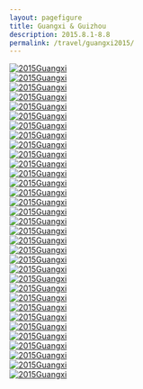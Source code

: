 ```yaml
---
layout: pagefigure
title: Guangxi & Guizhou
description: 2015.8.1-8.8
permalink: /travel/guangxi2015/
---
```


<div class="figure-grid">
<div class="figure-grid-sizer"></div>
<div class="figure-grid-item">
        <a href="https://hobbyfigure.rayleigh-lin.top/2015Guangxi/IMG_20150807_165447_HDR.webp" data-lightbox="roadtrip" class="image-link">
        <img class="lozad" 
             data-src="https://hobbyfigure.rayleigh-lin.top/2015GuangxiC/IMG_20150807_165447_HDR.webp"
             alt="2015Guangxi"/>
        </a>
</div>
<div class="figure-grid-item">
        <a href="https://hobbyfigure.rayleigh-lin.top/2015Guangxi/IMG_20150804_152827_HDR.webp" data-lightbox="roadtrip" class="image-link">
        <img class="lozad" 
             data-src="https://hobbyfigure.rayleigh-lin.top/2015GuangxiC/IMG_20150804_152827_HDR.webp"
             alt="2015Guangxi"/>
        </a>
</div>
<div class="figure-grid-item">
        <a href="https://hobbyfigure.rayleigh-lin.top/2015Guangxi/IMG_20150805_102755.webp" data-lightbox="roadtrip" class="image-link">
        <img class="lozad" 
             data-src="https://hobbyfigure.rayleigh-lin.top/2015GuangxiC/IMG_20150805_102755.webp"
             alt="2015Guangxi"/>
        </a>
</div>
<div class="figure-grid-item">
        <a href="https://hobbyfigure.rayleigh-lin.top/2015Guangxi/IMG_20150802_105912.webp" data-lightbox="roadtrip" class="image-link">
        <img class="lozad" 
             data-src="https://hobbyfigure.rayleigh-lin.top/2015GuangxiC/IMG_20150802_105912.webp"
             alt="2015Guangxi"/>
        </a>
</div>
<div class="figure-grid-item">
        <a href="https://hobbyfigure.rayleigh-lin.top/2015Guangxi/IMG_20150802_110033.webp" data-lightbox="roadtrip" class="image-link">
        <img class="lozad" 
             data-src="https://hobbyfigure.rayleigh-lin.top/2015GuangxiC/IMG_20150802_110033.webp"
             alt="2015Guangxi"/>
        </a>
</div>
<div class="figure-grid-item">
        <a href="https://hobbyfigure.rayleigh-lin.top/2015Guangxi/IMG_20150808_144413.webp" data-lightbox="roadtrip" class="image-link">
        <img class="lozad" 
             data-src="https://hobbyfigure.rayleigh-lin.top/2015GuangxiC/IMG_20150808_144413.webp"
             alt="2015Guangxi"/>
        </a>
</div>
<div class="figure-grid-item">
        <a href="https://hobbyfigure.rayleigh-lin.top/2015Guangxi/IMG_20150807_124312_HDR.webp" data-lightbox="roadtrip" class="image-link">
        <img class="lozad" 
             data-src="https://hobbyfigure.rayleigh-lin.top/2015GuangxiC/IMG_20150807_124312_HDR.webp"
             alt="2015Guangxi"/>
        </a>
</div>
<div class="figure-grid-item">
        <a href="https://hobbyfigure.rayleigh-lin.top/2015Guangxi/IMG_20150807_172531.webp" data-lightbox="roadtrip" class="image-link">
        <img class="lozad" 
             data-src="https://hobbyfigure.rayleigh-lin.top/2015GuangxiC/IMG_20150807_172531.webp"
             alt="2015Guangxi"/>
        </a>
</div>
<div class="figure-grid-item">
        <a href="https://hobbyfigure.rayleigh-lin.top/2015Guangxi/IMG_20150807_124033_HDR.webp" data-lightbox="roadtrip" class="image-link">
        <img class="lozad" 
             data-src="https://hobbyfigure.rayleigh-lin.top/2015GuangxiC/IMG_20150807_124033_HDR.webp"
             alt="2015Guangxi"/>
        </a>
</div>
<div class="figure-grid-item">
        <a href="https://hobbyfigure.rayleigh-lin.top/2015Guangxi/IMG_20150802_100258.webp" data-lightbox="roadtrip" class="image-link">
        <img class="lozad" 
             data-src="https://hobbyfigure.rayleigh-lin.top/2015GuangxiC/IMG_20150802_100258.webp"
             alt="2015Guangxi"/>
        </a>
</div>
<div class="figure-grid-item">
        <a href="https://hobbyfigure.rayleigh-lin.top/2015Guangxi/IMG_20150803_104454.webp" data-lightbox="roadtrip" class="image-link">
        <img class="lozad" 
             data-src="https://hobbyfigure.rayleigh-lin.top/2015GuangxiC/IMG_20150803_104454.webp"
             alt="2015Guangxi"/>
        </a>
</div>
<div class="figure-grid-item">
        <a href="https://hobbyfigure.rayleigh-lin.top/2015Guangxi/IMG_20150805_103436_HHT.webp" data-lightbox="roadtrip" class="image-link">
        <img class="lozad" 
             data-src="https://hobbyfigure.rayleigh-lin.top/2015GuangxiC/IMG_20150805_103436_HHT.webp"
             alt="2015Guangxi"/>
        </a>
</div>
<div class="figure-grid-item">
        <a href="https://hobbyfigure.rayleigh-lin.top/2015Guangxi/IMG_20150807_120925_HDR.webp" data-lightbox="roadtrip" class="image-link">
        <img class="lozad" 
             data-src="https://hobbyfigure.rayleigh-lin.top/2015GuangxiC/IMG_20150807_120925_HDR.webp"
             alt="2015Guangxi"/>
        </a>
</div>
<div class="figure-grid-item">
        <a href="https://hobbyfigure.rayleigh-lin.top/2015Guangxi/IMG_20150807_121227.webp" data-lightbox="roadtrip" class="image-link">
        <img class="lozad" 
             data-src="https://hobbyfigure.rayleigh-lin.top/2015GuangxiC/IMG_20150807_121227.webp"
             alt="2015Guangxi"/>
        </a>
</div>
<div class="figure-grid-item">
        <a href="https://hobbyfigure.rayleigh-lin.top/2015Guangxi/IMG_20150804_163337.webp" data-lightbox="roadtrip" class="image-link">
        <img class="lozad" 
             data-src="https://hobbyfigure.rayleigh-lin.top/2015GuangxiC/IMG_20150804_163337.webp"
             alt="2015Guangxi"/>
        </a>
</div>
<div class="figure-grid-item">
        <a href="https://hobbyfigure.rayleigh-lin.top/2015Guangxi/IMG_20150802_112729.webp" data-lightbox="roadtrip" class="image-link">
        <img class="lozad" 
             data-src="https://hobbyfigure.rayleigh-lin.top/2015GuangxiC/IMG_20150802_112729.webp"
             alt="2015Guangxi"/>
        </a>
</div>
<div class="figure-grid-item">
        <a href="https://hobbyfigure.rayleigh-lin.top/2015Guangxi/IMG_20150802_104457_HHT.webp" data-lightbox="roadtrip" class="image-link">
        <img class="lozad" 
             data-src="https://hobbyfigure.rayleigh-lin.top/2015GuangxiC/IMG_20150802_104457_HHT.webp"
             alt="2015Guangxi"/>
        </a>
</div>
<div class="figure-grid-item">
        <a href="https://hobbyfigure.rayleigh-lin.top/2015Guangxi/IMG_20150803_105918_HDR.webp" data-lightbox="roadtrip" class="image-link">
        <img class="lozad" 
             data-src="https://hobbyfigure.rayleigh-lin.top/2015GuangxiC/IMG_20150803_105918_HDR.webp"
             alt="2015Guangxi"/>
        </a>
</div>
<div class="figure-grid-item">
        <a href="https://hobbyfigure.rayleigh-lin.top/2015Guangxi/IMG_20150807_110304.webp" data-lightbox="roadtrip" class="image-link">
        <img class="lozad" 
             data-src="https://hobbyfigure.rayleigh-lin.top/2015GuangxiC/IMG_20150807_110304.webp"
             alt="2015Guangxi"/>
        </a>
</div>
<div class="figure-grid-item">
        <a href="https://hobbyfigure.rayleigh-lin.top/2015Guangxi/IMG_20150807_160952.webp" data-lightbox="roadtrip" class="image-link">
        <img class="lozad" 
             data-src="https://hobbyfigure.rayleigh-lin.top/2015GuangxiC/IMG_20150807_160952.webp"
             alt="2015Guangxi"/>
        </a>
</div>
<div class="figure-grid-item">
        <a href="https://hobbyfigure.rayleigh-lin.top/2015Guangxi/IMG_20150804_165038.webp" data-lightbox="roadtrip" class="image-link">
        <img class="lozad" 
             data-src="https://hobbyfigure.rayleigh-lin.top/2015GuangxiC/IMG_20150804_165038.webp"
             alt="2015Guangxi"/>
        </a>
</div>
<div class="figure-grid-item">
        <a href="https://hobbyfigure.rayleigh-lin.top/2015Guangxi/IMG_20150803_103023_HDR.webp" data-lightbox="roadtrip" class="image-link">
        <img class="lozad" 
             data-src="https://hobbyfigure.rayleigh-lin.top/2015GuangxiC/IMG_20150803_103023_HDR.webp"
             alt="2015Guangxi"/>
        </a>
</div>
<div class="figure-grid-item">
        <a href="https://hobbyfigure.rayleigh-lin.top/2015Guangxi/IMG_20150803_101711.webp" data-lightbox="roadtrip" class="image-link">
        <img class="lozad" 
             data-src="https://hobbyfigure.rayleigh-lin.top/2015GuangxiC/IMG_20150803_101711.webp"
             alt="2015Guangxi"/>
        </a>
</div>
<div class="figure-grid-item">
        <a href="https://hobbyfigure.rayleigh-lin.top/2015Guangxi/IMG_20150808_150911.webp" data-lightbox="roadtrip" class="image-link">
        <img class="lozad" 
             data-src="https://hobbyfigure.rayleigh-lin.top/2015GuangxiC/IMG_20150808_150911.webp"
             alt="2015Guangxi"/>
        </a>
</div>
<div class="figure-grid-item">
        <a href="https://hobbyfigure.rayleigh-lin.top/2015Guangxi/IMG_20150803_103537.webp" data-lightbox="roadtrip" class="image-link">
        <img class="lozad" 
             data-src="https://hobbyfigure.rayleigh-lin.top/2015GuangxiC/IMG_20150803_103537.webp"
             alt="2015Guangxi"/>
        </a>
</div>
<div class="figure-grid-item">
        <a href="https://hobbyfigure.rayleigh-lin.top/2015Guangxi/IMG_20150807_133449.webp" data-lightbox="roadtrip" class="image-link">
        <img class="lozad" 
             data-src="https://hobbyfigure.rayleigh-lin.top/2015GuangxiC/IMG_20150807_133449.webp"
             alt="2015Guangxi"/>
        </a>
</div>
<div class="figure-grid-item">
        <a href="https://hobbyfigure.rayleigh-lin.top/2015Guangxi/IMG_20150808_161637.webp" data-lightbox="roadtrip" class="image-link">
        <img class="lozad" 
             data-src="https://hobbyfigure.rayleigh-lin.top/2015GuangxiC/IMG_20150808_161637.webp"
             alt="2015Guangxi"/>
        </a>
</div>
<div class="figure-grid-item">
        <a href="https://hobbyfigure.rayleigh-lin.top/2015Guangxi/IMG_20150807_161555.webp" data-lightbox="roadtrip" class="image-link">
        <img class="lozad" 
             data-src="https://hobbyfigure.rayleigh-lin.top/2015GuangxiC/IMG_20150807_161555.webp"
             alt="2015Guangxi"/>
        </a>
</div>
<div class="figure-grid-item">
        <a href="https://hobbyfigure.rayleigh-lin.top/2015Guangxi/IMG_20150807_131236_HDR.webp" data-lightbox="roadtrip" class="image-link">
        <img class="lozad" 
             data-src="https://hobbyfigure.rayleigh-lin.top/2015GuangxiC/IMG_20150807_131236_HDR.webp"
             alt="2015Guangxi"/>
        </a>
</div>
<div class="figure-grid-item">
        <a href="https://hobbyfigure.rayleigh-lin.top/2015Guangxi/IMG_20150805_101615_HHT.webp" data-lightbox="roadtrip" class="image-link">
        <img class="lozad" 
             data-src="https://hobbyfigure.rayleigh-lin.top/2015GuangxiC/IMG_20150805_101615_HHT.webp"
             alt="2015Guangxi"/>
        </a>
</div>
<div class="figure-grid-item">
        <a href="https://hobbyfigure.rayleigh-lin.top/2015Guangxi/IMG_20150803_103807_HDR.webp" data-lightbox="roadtrip" class="image-link">
        <img class="lozad" 
             data-src="https://hobbyfigure.rayleigh-lin.top/2015GuangxiC/IMG_20150803_103807_HDR.webp"
             alt="2015Guangxi"/>
        </a>
</div>
<div class="figure-grid-item">
        <a href="https://hobbyfigure.rayleigh-lin.top/2015Guangxi/IMG_20150803_135049.webp" data-lightbox="roadtrip" class="image-link">
        <img class="lozad" 
             data-src="https://hobbyfigure.rayleigh-lin.top/2015GuangxiC/IMG_20150803_135049.webp"
             alt="2015Guangxi"/>
        </a>
</div>
<div class="figure-grid-item">
        <a href="https://hobbyfigure.rayleigh-lin.top/2015Guangxi/IMG_20150805_104835_UBIFOCUS.webp" data-lightbox="roadtrip" class="image-link">
        <img class="lozad" 
             data-src="https://hobbyfigure.rayleigh-lin.top/2015GuangxiC/IMG_20150805_104835_UBIFOCUS.webp"
             alt="2015Guangxi"/>
        </a>
</div>
</div>